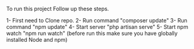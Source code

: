 To run this project Follow up these steps.

1-  First need to Clone repo.
2-  Run command "composer update"
3-  Run command "npm update"
4-  Start server "php artisan serve"
5-  Start npm watch "npm run watch" (before run this make sure you have globally installed Node and npm)